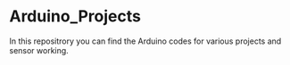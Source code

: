 # Arduino_Projects
In this repositrory you can find the Arduino codes for various projects and sensor working.

